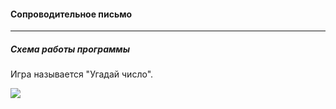 #### Сопроводительное письмо
***
##### Схема работы программы

Игра называется "Угадай число".

![](https://thumb.cloud.mail.ru/weblink/thumb/xw1/rRpn/kvwyBnu1L)
